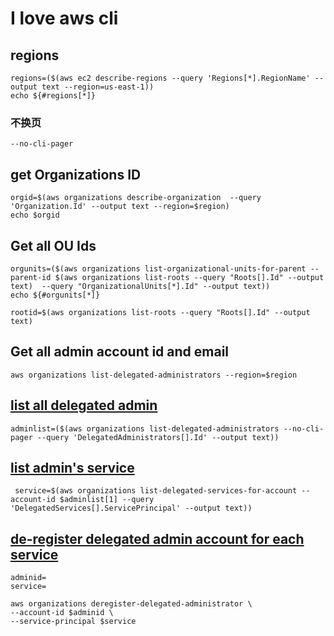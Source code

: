 # I love aws cli

## regions
```
regions=($(aws ec2 describe-regions --query 'Regions[*].RegionName' --output text --region=us-east-1))
echo ${#regions[*]}
```
### 不换页
```
--no-cli-pager
```

## get Organizations ID
```
orgid=$(aws organizations describe-organization  --query 'Organization.Id' --output text --region=$region)
echo $orgid
```
## Get all OU Ids
```
orgunits=($(aws organizations list-organizational-units-for-parent --parent-id $(aws organizations list-roots --query "Roots[].Id" --output text)  --query "OrganizationalUnits[*].Id" --output text))
echo ${#orgunits[*]}
```
```
rootid=$(aws organizations list-roots --query "Roots[].Id" --output text)
```
## Get all admin account id and email
```
aws organizations list-delegated-administrators --region=$region 
```


## [list all delegated admin ](https://docs.aws.amazon.com/cli/latest/reference/organizations/list-delegated-administrators.html)
```
adminlist=($(aws organizations list-delegated-administrators --no-cli-pager --query 'DelegatedAdministrators[].Id' --output text))
```
## [list admin's service](https://docs.aws.amazon.com/cli/latest/reference/organizations/list-delegated-services-for-account.html)
```
 service=$(aws organizations list-delegated-services-for-account --account-id $adminlist[1] --query 'DelegatedServices[].ServicePrincipal' --output text))
```

## [de-register delegated admin account for each service](https://docs.aws.amazon.com/cli/latest/reference/organizations/deregister-delegated-administrator.html)
```
adminid=
service=
```

```
aws organizations deregister-delegated-administrator \
--account-id $adminid \
--service-principal $service
```
